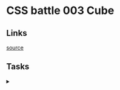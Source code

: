 # CSS battle 003 Cube

## Links
[source](https://cssbattle.dev/battle/3)

## Tasks

<details>
  <summary></summary>

  [Task](https://cssbattle.dev/play/13)

</details>
